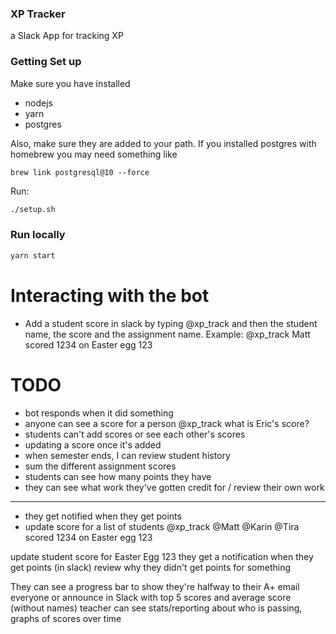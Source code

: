 ### XP Tracker

a Slack App for tracking XP

### Getting Set up

Make sure you have installed
- nodejs
- yarn
- postgres

Also, make sure they are added to your path. If you installed postgres with homebrew you may need something like
```
brew link postgresql@10 --force
```

Run:
```bash
./setup.sh
```

### Run locally
```bash
yarn start
```

# Interacting with the bot
- Add a student score in slack by typing @xp_track and then
the student name, the score and the assignment name.  Example:
@xp_track Matt scored 1234 on Easter egg 123


# TODO
- bot responds when it did something
- anyone can see a score for a person
    @xp_track what is Eric's score?
- students can't add scores or see each other's scores
- updating a score once it's added
- when semester ends, I can review student history
- sum the different assignment scores
- students can see how many points they have
- they can see what work they've gotten credit for / review their own work


-----------

- they get notified when they get points
- update score for a list of students
    @xp_track @Matt @Karin @Tira scored 1234 on Easter egg 123

update student score for Easter Egg 123
they get a notification when they get points
(in slack) review why they didn't get points for something

They can see a progress bar to show they're halfway to their A+
email everyone or announce in Slack with top 5 scores and average score (without names)
teacher can see stats/reporting about who is passing, graphs of scores over time
